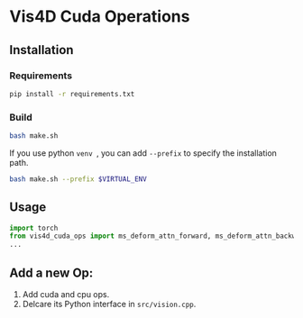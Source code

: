 # Vis4D Cuda Operations

## Installation
### Requirements
```bash
pip install -r requirements.txt
```

### Build
```bash
bash make.sh
```
If you use python `venv `, you can add `--prefix` to specify the installation path.
```bash
bash make.sh --prefix $VIRTUAL_ENV
```

## Usage
```python
import torch
from vis4d_cuda_ops import ms_deform_attn_forward, ms_deform_attn_backward
...
```

## Add a new Op:
1. Add cuda and cpu ops.
2. Delcare its Python interface in `src/vision.cpp`.
